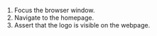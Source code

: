 1. Focus the browser window.
2. Navigate to the homepage.
3. Assert that the logo is visible on the webpage.